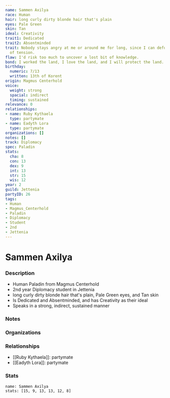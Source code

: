 ```yaml
---
name: Sammen Axilya
race: Human
hair: long curly dirty blonde hair that's plain
eyes: Pale Green
skin: Tan
ideal: Creativity
trait1: Dedicated
trait2: Absentminded
trait: Nobody stays angry at me or around me for long, since I can defuse any amount
  of tension.
flaw: I'd risk too much to uncover a lost bit of knowledge.
bond: I worked the land, I love the land, and I will protect the land.
birthday:
  numeric: 7/13
  written: 13th of Korent
origin: Magmus Centerhold
voice:
  weight: strong
  spacial: indirect
  timing: sustained
relevance: 0
relationships:
- name: Ruby Kythaela
  type: partymate
- name: Eadyth Lora
  type: partymate
organizations: []
notes: []
track: Diplomacy
spec: Paladin
stats:
  cha: 8
  con: 13
  dex: 9
  int: 13
  str: 15
  wis: 12
year: 2
guild: Jettenia
partyID: 26
tags:
- Human
- Magmus_Centerhold
- Paladin
- Diplomacy
- Student
- 2nd
- Jettenia
---
```

# Sammen Axilya
### Description
- Human Paladin from Magmus Centerhold
- 2nd year Diplomacy student in Jettenia
- long curly dirty blonde hair that's plain, Pale Green eyes, and Tan skin
- Is Dedicated and Absentminded, and has Creativity as their ideal
- Speaks in a strong, indirect, sustained manner

### Notes

### Organizations

### Relationships
- [[Ruby Kythaela]]: partymate
- [[Eadyth Lora]]: partymate

### Stats
```statblock
name: Sammen Axilya
stats: [15, 9, 13, 13, 12, 8]
```